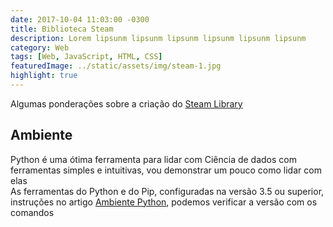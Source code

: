 ```yaml
---
date: 2017-10-04 11:03:00 -0300
title: Biblioteca Steam
description: Lorem lipsunm lipsunm lipsunm lipsunm lipsunm lipsunm
category: Web
tags: [Web, JavaScript, HTML, CSS]
featuredImage: ../static/assets/img/steam-1.jpg
highlight: true
---
```


Algumas ponderações sobre a criação do [Steam Library](https://johnywalves.github.io/steamlibrary/)

## Ambiente

Python é uma ótima ferramenta para lidar com Ciência de dados com ferramentas simples e intuitivas, vou demonstrar um pouco como lidar com elas  
As ferramentas do Python e do Pip, configuradas na versão 3.5 ou superior, instruções no artigo [Ambiente Python](/Ambiente_Python), podemos verificar a versão com os comandos  


